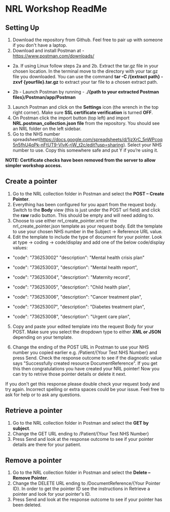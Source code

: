 NRL Workshop ReadMe
===================

Setting Up
----------
1.	Download the repository from Github. Feel free to pair up with someone if you don't have a laptop.
2.	Download and install Postman at - https://www.postman.com/downloads/

   + 2a. If using Linux follow steps 2a and 2b. Extract the tar.gz file in your chosen location. In the terminal move to the directory with your tar.gz file you downloaded. You can use the command **tar -C /{extract path} -zxvf {yourfile}.tar.gz** to extract your tar file to a chosen extract path. 
  
   + 2b - Launch Postman by running - **./{path to your extracted Postman files}/Postman/app/Postman**
 
3. Launch Postman and click on the **Settings** icon (the wrench in the top right corner). Make sure **SSL certificate verification** is turned **OFF**. 
4.	On Postman click the import button (top left) and import **NRL.postman_collection.json file** from the repository. You should see an NRL folder on the left sidebar.
5.	Go to the NHS number spreadsheet(https://docs.google.com/spreadsheets/d/1jzXrC_5nWPcoq5n5fhU4qPk-nFtUT9-VIvK-rjW_t2c/edit?usp=sharing). Select your NHS number to use. Copy this somewhere safe and put Y if you’re using it.

**NOTE: Certificate checks have been removed from the server to allow simpler workshop access.**

Create a pointer
----------------
1.	Go to the NRL collection folder in Postman and select the **POST – Create Pointer**.
2.	Everything has been configured for you apart from the request body. Switch to the **Body** view (this is just under the POST url field) and click the **raw** radio button. This should be empty and will need adding to.
3.	Choose to use either nrl_create_pointer.xml or the nrl_create_pointer.json template as your request body. Edit the template to use your chosen NHS number in the Subject -> Reference URL value. 
4. Edit the template to include the type of document for your pointer. Look at type -> coding -> code/display and add one of the below
code/display values:
   
- "code": "736253002"
   "description": "Mental health crisis plan"
      
- "code": "736253003",
   "description": "Mental health report",
 
- "code": "736253004",
  "description": "Maternity record",
 
-	"code": "736253005",
   "description": "Child health plan",
 
-	"code": "736253006",
   "description": "Cancer treatment plan",
 
-	"code": "736253007",
   "description": "Diabetes treatment plan",
 
-	"code": "736253008",
   "description": "Urgent care plan",

5. Copy and paste your edited template into the request Body for your POST. Make sure you select the dropdown type to either **XML or JSON** depending on your template.

6. Change the ending of the POST URL in Postman to use your NHS number you copied earlier e.g. /Patient/{Your Test NHS Number} and press Send. Check the response outcome to see if the diagnostic value says "Successfully created resource DocumentReference". If you get this then congratulations you have created your NRL pointer! Now you can try to retrive those pointer details or delete it next.

If you don't get this response please double check your request body and try again. Incorrect spelling or extra spaces could be your issue. Feel free to ask for help or to ask any questions. 

Retrieve a pointer
------------------
1.	Go to the NRL collection folder in Postman and select the **GET by subject**.
2.	Change the GET URL ending to /Patient/{Your Test NHS Number}
3.	Press Send and look at the response outcome to see if your pointer details are there for your patient.

Remove a pointer
----------------
1.	Go to the NRL collection folder in Postman and select the **Delete – Remove Pointer**.
2.	Change the DELETE URL ending to /DocumentReference/{Your Pointer ID}. In order to get the pointer ID see the instructions in Retrieve a pointer and look for your pointer's ID.
3.	Press Send and look at the response outcome to see if your pointer has been deleted.


